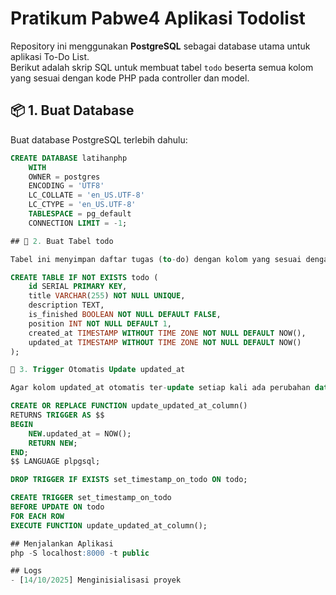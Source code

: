 # Pratikum Pabwe4 Aplikasi Todolist

Repository ini menggunakan **PostgreSQL** sebagai database utama untuk aplikasi To-Do List.  
Berikut adalah skrip SQL untuk membuat tabel `todo` beserta semua kolom yang sesuai dengan kode PHP pada controller dan model.

## 📦 1. Buat Database
Buat database PostgreSQL terlebih dahulu:

```sql
CREATE DATABASE latihanphp
    WITH 
    OWNER = postgres
    ENCODING = 'UTF8'
    LC_COLLATE = 'en_US.UTF-8'
    LC_CTYPE = 'en_US.UTF-8'
    TABLESPACE = pg_default
    CONNECTION LIMIT = -1;

## 🧱 2. Buat Tabel todo

Tabel ini menyimpan daftar tugas (to-do) dengan kolom yang sesuai dengan kode PHP pada TodoModel.

CREATE TABLE IF NOT EXISTS todo (
    id SERIAL PRIMARY KEY,
    title VARCHAR(255) NOT NULL UNIQUE,
    description TEXT,
    is_finished BOOLEAN NOT NULL DEFAULT FALSE,
    position INT NOT NULL DEFAULT 1,
    created_at TIMESTAMP WITHOUT TIME ZONE NOT NULL DEFAULT NOW(),
    updated_at TIMESTAMP WITHOUT TIME ZONE NOT NULL DEFAULT NOW()
);

🧰 3. Trigger Otomatis Update updated_at

Agar kolom updated_at otomatis ter-update setiap kali ada perubahan data.

CREATE OR REPLACE FUNCTION update_updated_at_column()
RETURNS TRIGGER AS $$
BEGIN
    NEW.updated_at = NOW();
    RETURN NEW;
END;
$$ LANGUAGE plpgsql;

DROP TRIGGER IF EXISTS set_timestamp_on_todo ON todo;

CREATE TRIGGER set_timestamp_on_todo
BEFORE UPDATE ON todo
FOR EACH ROW
EXECUTE FUNCTION update_updated_at_column();

## Menjalankan Aplikasi
php -S localhost:8000 -t public

## Logs
- [14/10/2025] Menginisialisasi proyek
